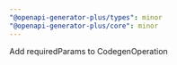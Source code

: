 ```yaml
---
"@openapi-generator-plus/types": minor
"@openapi-generator-plus/core": minor
---
```


Add requiredParams to CodegenOperation
